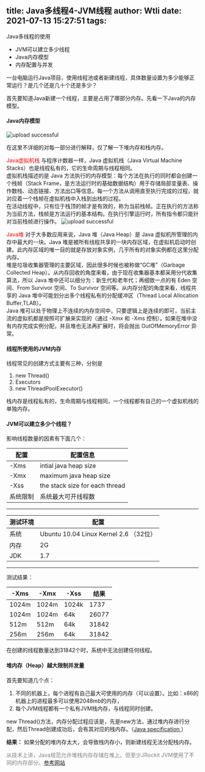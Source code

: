 title: Java多线程4-JVM线程
author: Wtli
date: 2021-07-13 15:27:51
tags:
---
Java多线程的使用

- JVM可以建立多少线程
- Java内存模型
- 内存配置与并发

<!--more-->

一台电脑运行Java项目，使用线程池或者新建线程，具体数量设置为多少能够正常运行？是几个还是几十个还是多少？

首先要知道Java新建一个线程，主要是占用了哪部分内存。先看一下Java的内存模型。

#### Java内存模型

![upload successful](/images/pasted-82.png)

在这里不详细的对每一部分进行解释，仅了解一下堆内存和栈内存。

<font color='red'>Java虚拟机栈</font>
与程序计数器一样，Java 虚拟机栈（Java Virtual Machine Stacks）也是线程私有的，它的生命周期与线程相同。  
虚拟机栈描述的是 Java 方法执行的内存模型：每个方法在执行的同时都会创建一个栈帧（Stack Frame，是方法运行时的基础数据结构）用于存储局部变量表、操作数栈、动态链接、方法出口等信息。每一个方法从调用直至执行完成的过程，就对应着一个栈帧在虚拟机栈中入栈到出栈的过程。  
在活动线程中，只有位于栈顶的帧才是有效的，称为当前栈帧。正在执行的方法称为当前方法，栈帧是方法运行的基本结构。在执行引擎运行时，所有指令都只能针对当前栈帧进行操作。
![upload successful](/images/pasted-83.png)

<font color='red'>Java堆</font>
对于大多数应用来说，Java 堆（Java Heap）是 Java 虚拟机所管理的内存中最大的一块。Java 堆是被所有线程共享的一块内存区域，在虚拟机启动时创建。此内存区域的唯一目的就是存放对象实例，几乎所有的对象实例都在这里分配内存。  
堆是垃圾收集器管理的主要区域，因此很多时候也被称做“GC堆”（Garbage Collected Heap）。从内存回收的角度来看，由于现在收集器基本都采用分代收集算法，所以 Java 堆中还可以细分为：新生代和老年代；再细致一点的有 Eden 空间、From Survivor 空间、To Survivor 空间等。从内存分配的角度来看，线程共享的 Java 堆中可能划分出多个线程私有的分配缓冲区（Thread Local Allocation Buffer,TLAB）。  
Java 堆可以处于物理上不连续的内存空间中，只要逻辑上是连续的即可，当前主流的虚拟机都是按照可扩展来实现的（通过 -Xmx 和 -Xms 控制）。如果在堆中没有内存完成实例分配，并且堆也无法再扩展时，将会抛出 OutOfMemoryError 异常。

#### 线程所使用的JVM内存

线程常见的创建方式主要有三种，分别是
1. new Thread()
2. Executors
3. new ThreadPoolExecutor()

栈内存是线程私有的，生命周期与线程相同，一个线程都有自己的一个虚拟机栈的单独内存。



#### JVM可以建立多少个线程？

影响线程数量的因素有下面几个：

|配置|配置信息|
|---|---|
|-Xms| intial java heap size|
|-Xmx |maximum java heap size|
|-Xss|the stack size for each thread|
|系统限制|系统最大可开线程数|

***

|测试环境|配置|
|--|--|
|系统|Ubuntu 10.04 Linux Kernel 2.6 （32位）|
|内存|2G|
|JDK|1.7|

***

测试结果：

|-Xms|-Xmx|-Xss|结果|
|--|--|--|--|
|1024m|1024m|1024k|1737|
|1024m|1024m|64k|26077|
|512m|512m|64k|31842|
|256m|256m|64k|31842|

在创建的线程数量达到31842个时，系统中无法创建任何线程。



#### 堆内存（Heap）越大限制并发量

首先要知道几个点：

1. 不同的机器上，每个进程有自己最大可使用的内存（可以设置）。比如：x86的机器上的进程最多可以使用2048mb的内存， 
2. 每个JVM线程都有一个私有JVM栈内存，与线程同时创建。

new Thread()方法，内存分配过程应该是，先是new方法，通过堆内存进行分配，然后Thread创建成功后，会有其对应的栈内存。（[Java specification ](https://docs.oracle.com/javase/specs/jvms/se7/html/jvms-2.html#jvms-2.5.2)）

**结果：**
如果分配的堆内存太大，会导致栈内存小，则新建线程无法分配栈内存。

<font color = 'grey'>从技术上讲，Java规范允许堆栈内存存储在堆上。但至少JRockit JVM使用了不同的内存部分。[参考网站](https://stackoverflow.com/questions/36898701/how-does-java-jvm-allocate-stack-for-each-thread)<font color = 'grey'>
